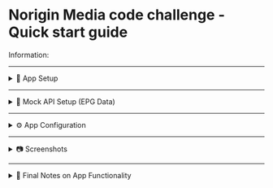 Norigin Media code challenge - Quick start guide
========================================

Information:


---
<details>
<summary>📱 App Setup</summary>
Make sure you’ve followed the official setup:
https://reactnative.dev/docs/environment-setup

1. Install dependencies:

    npm install

    or

    yarn

2. Start Metro (Dev Server):

    npm start

    or

    yarn start

3. Run the App on Android:

    npm run android

    or
    
    yarn android

4. Reload / Refresh:

    Android:
    - Double press "R"
    - OR open the developer menu with:
        - Cmd ⌘ + M (macOS)
        - Ctrl + M (Windows/Linux)

5. Modify your app:

    Edit `App.tsx` and save to see changes via Fast Refresh.
</details>

---
<details>
<summary>📡 Mock API Setup (EPG Data)</summary>

1. Clone the mock-api with the correct branch "cloudberry":

    git clone -b cloudberry https://github.com/NoriginMedia/mock-api.git
    cd mock-api

2. Install dependencies:

    npm install

3. Start the mock API server:

    npm run start

    The server will run on port 1337.

    → Mock service running at: http://localhost:1337
    → Try it: http://localhost:1337/epg

Notes:
------
- Make sure Node.js is installed before running the mock API.
- If you're not familiar with NPM, visit: https://docs.npmjs.com/

</details>

---

<details>
<summary>⚙️ App Configuration</summary>
1. Locate the file:

    /src/config.ts

2. Find the `API_ROUTE` parameter.

3. If using a physical device:
   - Get your computer's local IP (e.g., 192.168.x.x)
   - Replace the value of `API_ROUTE` with:

        export const API_ROUTE = "http://192.168.x.x:1337";

4. If using an emulator (virtual device), leave it as:

        export const API_ROUTE = "http://localhost:1337";

</details>

---

<details>
<summary>📷 Screenshots</summary>

You can find screenshots demonstrating the app's functionality in the following folder:

    /screenshots

Please refer to these images to understand the app's UI and features.

</details>

---

<details>
<summary>📝 Final Notes on App Functionality</summary>

- At the bottom of the app, there are 5 icons. Select the 3rd icon to display the TV channel programming guide.
- On the left side, different channels are shown using icons because the original images from the API are no longer available.
- At the top, there is a date selector; however, it currently has no functionality as the API always returns data for the current day.
- On the right side, a list of movies or shows is displayed in their respective time slots.
- There is a "Now" button at the bottom left that allows you to jump directly to the movies currently being broadcast.
- A vertical line indicates the current time on the schedule.
- You can refresh the data by pulling down completely when at the top of the list.

- The Norigin Media company icon was updated because the previous one was no longer available.
- The primary color was changed to better match the logo.

- There are three ways to view movie details:
  1. Selecting a movie that has already aired (before the current purple line) shows past details including season information.
  2. Selecting a movie currently airing displays live details.
  3. Selecting a movie airing in the future shows upcoming movie information.

Thank you very much for the opportunity to complete this technical test.  
If you have any questions or feedback, please feel free to contact me via email or open an issue on GitHub.

</details>